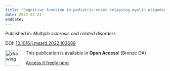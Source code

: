 ```yaml
---
title: "Cognitive function in pediatric-onset relapsing myelin oligodendrocyte glycoprotein antibody-associated disease (MOGAD)."
date: 2022-02-21
enddate:
---
```


Published in: *Multiple sclerosis and related disorders*

DOI: [10.1016/j.msard.2022.103689](https://doi.org/10.1016/j.msard.2022.103689)

<img src="https://upload.wikimedia.org/wikipedia/commons/thumb/7/77/Open_Access_logo_PLoS_transparent.svg/800px-Open_Access_logo_PLoS_transparent.svg.png" alt="drawing" width="50" align="left"/> &nbsp;&nbsp;&nbsp;This publication is available in **Open Access**! (Bronze OA)

&nbsp;&nbsp;&nbsp;<a href="http://www.msard-journal.com/article/S2211034822002048/pdf">Access it freely here</a>

